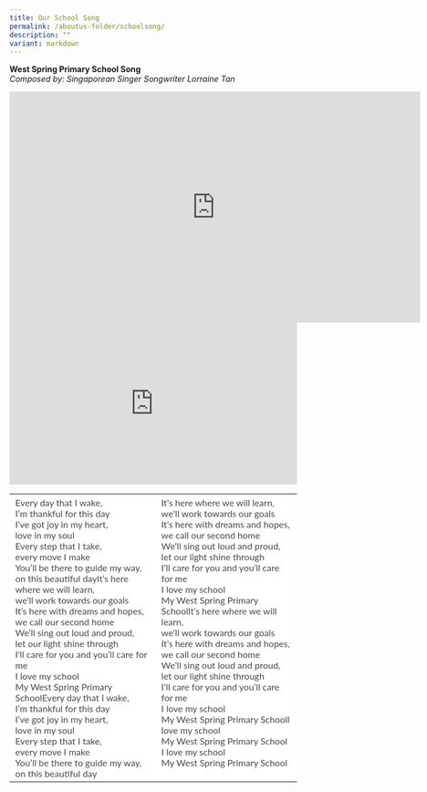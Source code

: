 ```yaml
---
title: Our School Song
permalink: /aboutus-folder/schoolsong/
description: ""
variant: markdown
---
```

**West Spring Primary School Song**  
_Composed by:&nbsp;Singaporean Singer Songwriter Lorraine Tan_

<iframe title="WSPS School Song 2023" allowfullscreen="" allow="autoplay; fullscreen; picture-in-picture" frameborder="0" height="405" width="720" src="https://player.vimeo.com/video/845160569?badge=0&amp;autopause=0&amp;player_id=0&amp;app_id=58479"></iframe>

<div style="padding:56.25% 0 0 0;position:relative;"><iframe title="School Song" style="position:absolute;top:0;left:0;width:100%;height:100%;" allow="autoplay; fullscreen; picture-in-picture" frameborder="0" src="https://player.vimeo.com/video/915794406?badge=0&amp;autopause=0&amp;player_id=0&amp;app_id=58479"></iframe></div>



<table style="box-sizing: inherit; font-family: Lato, sans-serif; border-collapse: collapse; border-spacing: 0px; width: 845.328px; color: rgb(72, 72, 72); font-size: 16px; font-style: normal; font-variant-ligatures: normal; font-variant-caps: normal; font-weight: 400; letter-spacing: normal; orphans: 2; text-align: start; text-transform: none; white-space: normal; widows: 2; word-spacing: 0px; -webkit-text-stroke-width: 0px; background-color: rgb(255, 255, 255); text-decoration-thickness: initial; text-decoration-style: initial; text-decoration-color: initial; max-width: 100%;"><tbody style="box-sizing: inherit; font-family: Lato, sans-serif;"><tr style="box-sizing: inherit; font-family: Lato, sans-serif; background: rgb(255, 255, 255);"><td style="box-sizing: inherit; font-family: Lato, sans-serif; padding: 5px 10px; text-align: left; vertical-align: top; border: 0px solid rgb(214, 214, 214);" width="350">Every day that I wake,<br style="box-sizing: inherit; font-family: Lato, sans-serif;">I’m thankful for this day<br style="box-sizing: inherit; font-family: Lato, sans-serif;">I’ve got joy in my heart,<br style="box-sizing: inherit; font-family: Lato, sans-serif;">love in my soul<br style="box-sizing: inherit; font-family: Lato, sans-serif;">Every step that I take,<br style="box-sizing: inherit; font-family: Lato, sans-serif;">every move I make<br style="box-sizing: inherit; font-family: Lato, sans-serif;">You’ll be there to guide my way,<br style="box-sizing: inherit; font-family: Lato, sans-serif;">on this beautiful dayIt’s here where we will learn,<br style="box-sizing: inherit; font-family: Lato, sans-serif;">we’ll work towards our goals<br style="box-sizing: inherit; font-family: Lato, sans-serif;">It’s here with dreams and hopes,<br style="box-sizing: inherit; font-family: Lato, sans-serif;">we call our second home<br style="box-sizing: inherit; font-family: Lato, sans-serif;">We’ll sing out loud and proud,<br style="box-sizing: inherit; font-family: Lato, sans-serif;">let our light shine through<br style="box-sizing: inherit; font-family: Lato, sans-serif;">I’ll care for you and you’ll care for me<br style="box-sizing: inherit; font-family: Lato, sans-serif;">I love my school<br style="box-sizing: inherit; font-family: Lato, sans-serif;">My West Spring Primary SchoolEvery day that I wake,<br style="box-sizing: inherit; font-family: Lato, sans-serif;">I’m thankful for this day<br style="box-sizing: inherit; font-family: Lato, sans-serif;">I’ve got joy in my heart,<br style="box-sizing: inherit; font-family: Lato, sans-serif;">love in my soul<br style="box-sizing: inherit; font-family: Lato, sans-serif;">Every step that I take,<br style="box-sizing: inherit; font-family: Lato, sans-serif;">every move I make<br style="box-sizing: inherit; font-family: Lato, sans-serif;">You’ll be there to guide my way,<br style="box-sizing: inherit; font-family: Lato, sans-serif;">on this beautiful day</td><td style="box-sizing: inherit; font-family: Lato, sans-serif; padding: 5px 10px; text-align: left; vertical-align: top; border: 0px solid rgb(214, 214, 214);" width="350">It’s here where we will learn,<br style="box-sizing: inherit; font-family: Lato, sans-serif;">we’ll work towards our goals<br style="box-sizing: inherit; font-family: Lato, sans-serif;">It’s here with dreams and hopes,<br style="box-sizing: inherit; font-family: Lato, sans-serif;">we call our second home<br style="box-sizing: inherit; font-family: Lato, sans-serif;">We’ll sing out loud and proud,<br style="box-sizing: inherit; font-family: Lato, sans-serif;">let our light shine through<br style="box-sizing: inherit; font-family: Lato, sans-serif;">I’ll care for you and you’ll care for me<br style="box-sizing: inherit; font-family: Lato, sans-serif;">I love my school<br style="box-sizing: inherit; font-family: Lato, sans-serif;">My West Spring Primary SchoolIt’s here where we will learn,<br style="box-sizing: inherit; font-family: Lato, sans-serif;">we’ll work towards our goals<br style="box-sizing: inherit; font-family: Lato, sans-serif;">It’s here with dreams and hopes,<br style="box-sizing: inherit; font-family: Lato, sans-serif;">we call our second home<br style="box-sizing: inherit; font-family: Lato, sans-serif;">We’ll sing out loud and proud,<br style="box-sizing: inherit; font-family: Lato, sans-serif;">let our light shine through<br style="box-sizing: inherit; font-family: Lato, sans-serif;">I’ll care for you and you’ll care for me<br style="box-sizing: inherit; font-family: Lato, sans-serif;">I love my school<br style="box-sizing: inherit; font-family: Lato, sans-serif;">My West Spring Primary SchoolI love my school<br style="box-sizing: inherit; font-family: Lato, sans-serif;">My West Spring Primary School<br style="box-sizing: inherit; font-family: Lato, sans-serif;">I love my school<br style="box-sizing: inherit; font-family: Lato, sans-serif;">My West Spring Primary School</td></tr></tbody></table>